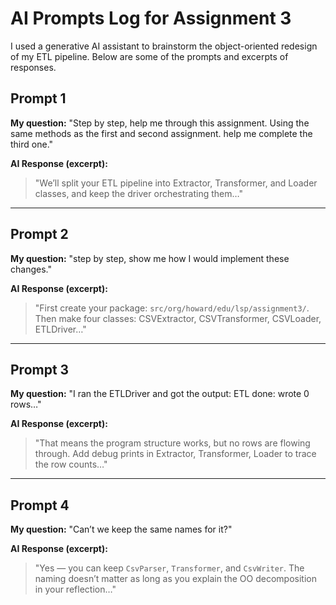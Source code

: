 # AI Prompts Log for Assignment 3

I used a generative AI assistant to brainstorm the object-oriented redesign of my ETL pipeline. Below are some of the prompts and excerpts of responses.

## Prompt 1
**My question:** "Step by step, help me through this assignment. Using the same methods as the first and second assignment. help me complete the third one."

**AI Response (excerpt):**
> "We’ll split your ETL pipeline into Extractor, Transformer, and Loader classes, and keep the driver orchestrating them…"

---

## Prompt 2
**My question:** "step by step, show me how I would implement these changes."

**AI Response (excerpt):**
> "First create your package: `src/org/howard/edu/lsp/assignment3/`. Then make four classes: CSVExtractor, CSVTransformer, CSVLoader, ETLDriver…"

---

## Prompt 3
**My question:** "I ran the ETLDriver and got the output: ETL done: wrote 0 rows…"

**AI Response (excerpt):**
> "That means the program structure works, but no rows are flowing through. Add debug prints in Extractor, Transformer, Loader to trace the row counts…"

---

## Prompt 4
**My question:** "Can’t we keep the same names for it?"

**AI Response (excerpt):**
> "Yes — you can keep `CsvParser`, `Transformer`, and `CsvWriter`. The naming doesn’t matter as long as you explain the OO decomposition in your reflection…"
